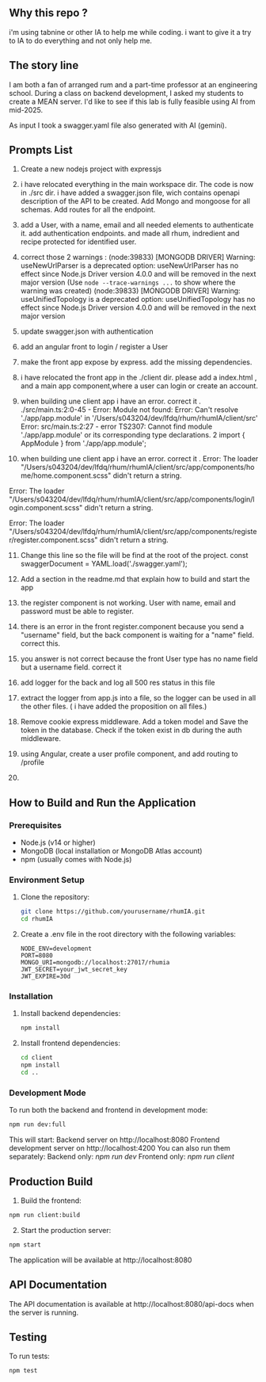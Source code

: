 ## Why this repo ?
i'm using tabnine or other IA to help me while coding.
i want to give it a try to IA to do  everything and not only help me.

## The story line

I am both a fan of arranged rum and a part-time professor at an engineering school.
During a class on backend development, I asked my students to create a MEAN server.
I'd like to see if this lab is fully feasible using AI from mid-2025.

As input I took a swagger.yaml file also generated with AI (gemini).


## Prompts List

1. Create a new nodejs project with expressjs

2. i have relocated everything in the main workspace dir. The code is now in ./src dir.
i have added a swagger.json file, wich contains openapi description of the API to be created.
Add Mongo and mongoose for all schemas.
Add routes for all the endpoint.

3. add a User, with a name, email and all needed elements to authenticate it.
add authentication endpoints. and made all rhum, indredient and recipe protected for identified user.

4. correct those 2 warnings : 
(node:39833) [MONGODB DRIVER] Warning: useNewUrlParser is a deprecated option: useNewUrlParser has no effect since Node.js Driver version 4.0.0 and will be removed in the next major version
(Use `node --trace-warnings ...` to show where the warning was created)
(node:39833) [MONGODB DRIVER] Warning: useUnifiedTopology is a deprecated option: useUnifiedTopology has no effect since Node.js Driver version 4.0.0 and will be removed in the next major version

5. update swagger.json with authentication

6. add an angular front to login / register a User

7. make the front app expose by express.
add the missing dependencies.

8. i have relocated the front app in the ./client dir.
please add a index.html , and a main app component,where a user can login or create an account.

9. when building une client app i have an error. correct it .
./src/main.ts:2:0-45 - Error: Module not found: Error: Can't resolve './app/app.module' in '/Users/s043204/dev/lfdq/rhum/rhumIA/client/src'
Error: src/main.ts:2:27 - error TS2307: Cannot find module './app/app.module' or its corresponding type declarations.
2 import { AppModule } from './app/app.module';

10. when building une client app i have an error. correct it .
Error: The loader "/Users/s043204/dev/lfdq/rhum/rhumIA/client/src/app/components/home/home.component.scss" didn't return a string.

Error: The loader "/Users/s043204/dev/lfdq/rhum/rhumIA/client/src/app/components/login/login.component.scss" didn't return a string.

Error: The loader "/Users/s043204/dev/lfdq/rhum/rhumIA/client/src/app/components/register/register.component.scss" didn't return a string.

11. Change this line so the file will be find at the root of the project.
const swaggerDocument = YAML.load('./swagger.yaml');

12. Add  a section in the readme.md that explain how to build and start the app

13. the register component is not working. User with name, email and password must be able to register.

14. there is an error in the front register.component because you send a "username" field, but the back component is waiting for a "name" field. correct this.

15. you answer is not correct because the front User type has no name field but a username field.
correct it

16. add logger for the back and log all 500 res status in this file

17. extract the logger from app.js into a file, so the logger can be used in all the other files.
( i have added the proposition on all files.)

18. Remove cookie express middleware. 
Add a token model and Save the token in the database.
Check if the token exist in db during the auth middleware.

19. using Angular, create a user profile component, and add routing to /profile

20. 



## How to Build and Run the Application

### Prerequisites
- Node.js (v14 or higher)
- MongoDB (local installation or MongoDB Atlas account)
- npm (usually comes with Node.js)

### Environment Setup
1. Clone the repository:
   ```bash
   git clone https://github.com/yourusername/rhumIA.git
   cd rhumIA
2. Create a .env file in the root directory with the following variables:
    ```
    NODE_ENV=development
    PORT=8080
    MONGO_URI=mongodb://localhost:27017/rhumia
    JWT_SECRET=your_jwt_secret_key
    JWT_EXPIRE=30d

### Installation
1. Install backend dependencies:
   ```bash
   npm install
2. Install frontend dependencies:
    ```bash
    cd client
    npm install
    cd ..

### Development Mode
To run both the backend and frontend in development mode:
  ```bash
  npm run dev:full
  ```

This will start:
Backend server on http://localhost:8080
Frontend development server on http://localhost:4200
You can also run them separately:
Backend only: _npm run dev_
Frontend only: _npm run client_

## Production Build
1. Build the frontend:
```bash
npm run client:build
```
2. Start the production server:
```bash
npm start
````

The application will be available at http://localhost:8080

## API Documentation
The API documentation is available at http://localhost:8080/api-docs when the server is running.

## Testing
To run tests:
  ```bash
  npm test
  ````
